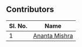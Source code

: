 ## Contributors

| Sl. No. | Name                                                           |
| ------- | -------------------------------------------------------------- | 
| 1       | [Ananta Mishra]( https://github.com/mishrauttam )               |
